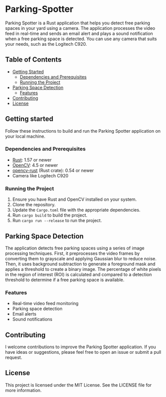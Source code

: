 # Parking-Spotter
Parking Spotter is a Rust application that helps you detect free parking spaces in your yard using a camera. The application processes the video feed in real-time and sends an email alert and plays a sound notification when a free parking space is detected. You can use any camera that suits your needs, such as the Logitech C920.

## Table of Contents

- [Getting Started](#getting-started)
    - [Dependencies and Prerequisites](#dependencies-and-prerequisites)
    - [Running the Project](#running-the-project)
- [Parking Space Detection](#parking-space-detection)
    - [Features](#features)
- [Contributing](#contributing)
- [License](#license)

## Getting started
Follow these instructions to build and run the Parking Spotter application on your local machine.

### Dependencies and Prerequisites

- [Rust](https://www.rust-lang.org/): 1.57 or newer
- [OpenCV](https://opencv.org/): 4.5 or newer
- [opencv-rust](https://github.com/twistedfall/opencv-rust) (Rust crate): 0.54 or newer
- Camera like Logitech C920

### Running the Project

1. Ensure you have Rust and OpenCV installed on your system.
2. Clone the repository.
3. Update the `Cargo.toml` file with the appropriate dependencies.
4. Run `cargo build` to build the project.
5. Run `cargo run --release` to run the project.

## Parking Space Detection
The application detects free parking spaces using a series of image processing techniques. First, it preprocesses the video frames by converting them to grayscale and applying Gaussian blur to reduce noise. Then, it uses background subtraction to generate a foreground mask and applies a threshold to create a binary image. The percentage of white pixels in the region of interest (ROI) is calculated and compared to a detection threshold to determine if a free parking space is available.

### Features
- Real-time video feed monitoring
- Parking space detection
- Email alerts
- Sound notifications

## Contributing
I welcome contributions to improve the Parking Spotter application. If you have ideas or suggestions, please feel free to open an issue or submit a pull request.

## License
This project is licensed under the MIT License. See the LICENSE file for more information.